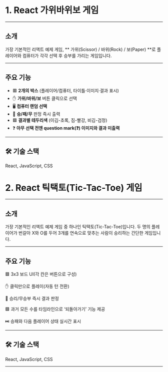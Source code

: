 # 1. React 가위바위보 게임

---
## 소개

가장 기본적인 리액트 예제 게임, 
** 가위(Scissor) / 바위(Rock) / 보(Paper) **로 플레이어와 컴퓨터가 각각 선택 후 승부를 가리는 게임입니다.

---
## 주요 기능

- 🟥 **2개의 박스** (플레이어/컴퓨터, 타이틀·이미지·결과 표시)
- ✋ **가위/바위/보** 버튼 클릭으로 선택
- 🖥️ **컴퓨터 랜덤 선택**
- 🥇 **승/패/무** 판정 즉시 출력
- 🟩 **결과별 테두리색** (이김-초록, 짐-빨강, 비김-검정)
- ❓ **아무 선택 전엔 question mark(❓) 이미지와 결과 미출력**

---
## 🛠️ 기술 스택
React, JavaScript, CSS




# 2. React 틱택토(Tic-Tac-Toe) 게임

---
## 소개
가장 기본적인 리액트 예제 게임 중 하나인 틱택토(Tic-Tac-Toe)입니다.
두 명의 플레이어가 번갈아 X와 O를 두어 3개를 연속으로 맞추는 사람이 승리하는 간단한 게임입니다.

---
## 주요 기능
🟥 3x3 보드 UI(각 칸은 버튼으로 구성)

✋ 클릭만으로 플레이(자동 턴 전환)

🥇 승리/무승부 즉시 결과 판정

🟩 과거 모든 수를 타임라인으로 ‘되돌아가기’ 기능 제공

⏭️ 승패와 다음 플레이어 상태 실시간 표시

---
## 🛠️ 기술 스택
React, JavaScript, CSS

---
